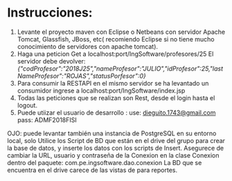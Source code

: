 # Instrucciones:

1. Levante el proyecto maven con Eclipse o Netbeans con servidor Apache Tomcat, Glassfish, JBoss, etc( recomiendo Eclipse si no tiene mucho conocimiento de servidores con apache tomcat).
2. Haga una peticion Get a localhost:port/IngSoftware/profesores/25
El servidor debe devolver:
*{"codProfesor":"2018J25","nameProfesor":"JULIO","idProfesor":25,"lastNameProfesor":"ROJAS","statusPorfesor":0}*
3. Para consumir la RESTAPI en el mismo servidor se ha levantado un consumidor ingrese a localhost:port/IngSoftware/index.jsp
4. Todas las peticiones que se realizan son Rest, desde el login hasta el logout.
5. Puede utiizar el usuario de desarrollo : use: dieguito.1743@gmail.com  pass: ADMF2018FISI
	
OJO: puede levantar también una instancia de PostgreSQL en su entorno local, solo Utilice los Script de BD que están en el drive del grupo para crear la base de datos, y inserte los datos con los scripts de Insert.
Asegurece de cambiar la URL, usuario y contraseña de la Conexion en la clase Conexion dentro del paquete: com.pe.ingsoftware.dao.conexion
La BD que se encuentra en el drive carece de las vistas de para reportes.
